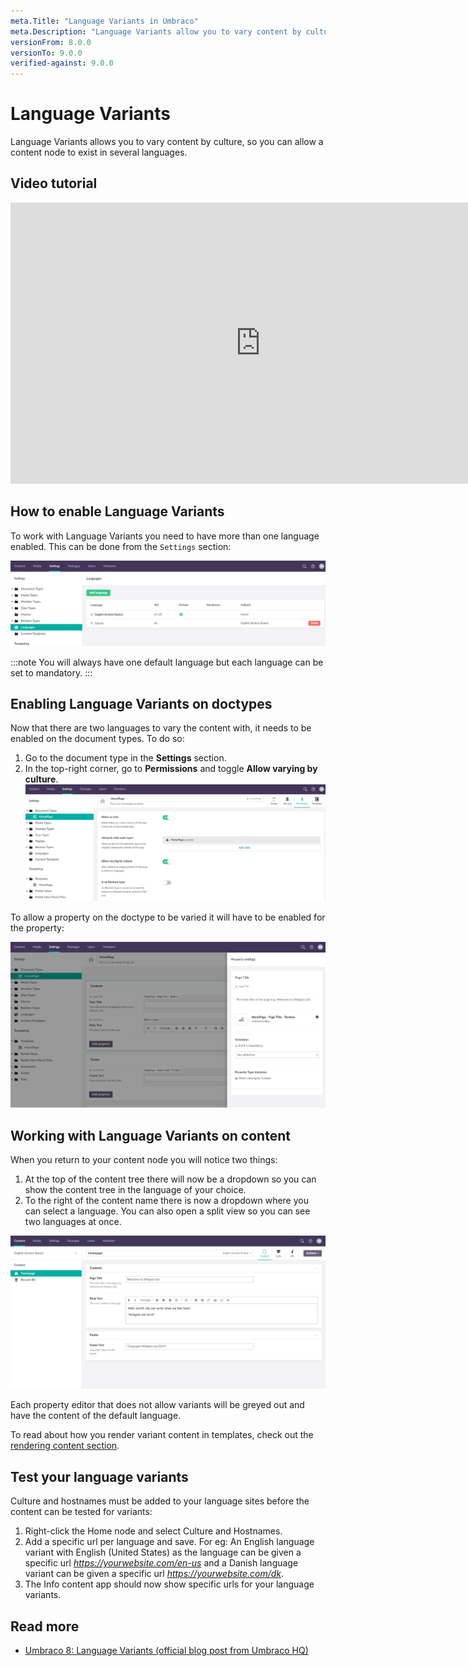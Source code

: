 ```yaml
---
meta.Title: "Language Variants in Umbraco"
meta.Description: "Language Variants allow you to vary content by culture, so you can allow a content node to exist in several languages."
versionFrom: 8.0.0
versionTo: 9.0.0
verified-against: 9.0.0
---
```


# Language Variants

Language Variants allows you to vary content by culture, so you can allow a content node to exist in several languages.

## Video tutorial

<iframe width="800" height="450" src="https://www.youtube.com/embed/-vzxCdjq4FM?rel=0" frameborder="0" allow="autoplay; encrypted-media" allowfullscreen></iframe>

## How to enable Language Variants

To work with Language Variants you need to have more than one language enabled. This can be done from the `Settings` section:

![Adding a language](images/languages.png)

:::note You will always have one default language but each language can be set to mandatory. :::

## Enabling Language Variants on doctypes

Now that there are two languages to vary the content with, it needs to be enabled on the document types. To do so:
1. Go to the document type in the **Settings** section. 
2. In the top-right corner, go to **Permissions** and toggle **Allow varying by culture**.
    ![Allowing variance on doc types](images/allow-variance.png)

To allow a property on the doctype to be varied it will have to be enabled for the property:

![Allowing variance on properties](images/varying-properties.png)

## Working with Language Variants on content

When you return to your content node you will notice two things:

1. At the top of the content tree there will now be a dropdown so you can show the content tree in the language of your choice.
2. To the right of the content name there is now a dropdown where you can select a language. You can also open a split view so you can see two languages at once.

![Allowing variance on properties](images/varying-content.png)

Each property editor that does not allow variants will be greyed out and have the content of the default language.

To read about how you render variant content in templates, check out the [rendering content section](../../Design/Rendering-Content/).

## Test your language variants

Culture and hostnames must be added to your language sites before the content can be tested for variants:

1. Right-click the Home node and select Culture and Hostnames.
2. Add a specific url per language and save. For eg: An English language variant with English (United States) as the language can be given a specific url *https://yourwebsite.com/en-us* and a Danish language variant can be given a specific url *https://yourwebsite.com/dk*.
3. The Info content app should now show specific urls for your language variants.

## Read more

- [Umbraco 8: Language Variants (official blog post from Umbraco HQ)](https://umbraco.com/blog/umbraco-8-language-variants/)
